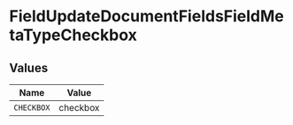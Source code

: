 # FieldUpdateDocumentFieldsFieldMetaTypeCheckbox


## Values

| Name       | Value      |
| ---------- | ---------- |
| `CHECKBOX` | checkbox   |